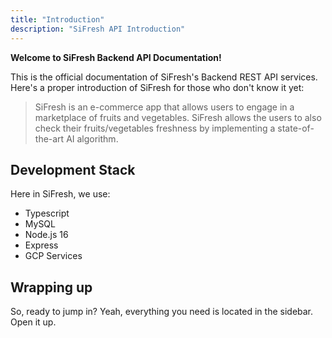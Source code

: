 ```yaml
---
title: "Introduction"
description: "SiFresh API Introduction"
---
```


**Welcome to SiFresh Backend API Documentation!**

This is the official documentation of SiFresh's Backend
REST API services. Here's a proper introduction of SiFresh
for those who don't know it yet:

> SiFresh is an e-commerce app that allows users to engage
> in a marketplace of fruits and vegetables. SiFresh allows
> the users to also check their fruits/vegetables freshness
> by implementing a state-of-the-art AI algorithm.

## Development Stack

Here in SiFresh, we use:

- Typescript
- MySQL
- Node.js 16
- Express
- GCP Services

## Wrapping up

So, ready to jump in? Yeah, everything you need is located in
the sidebar. Open it up.
